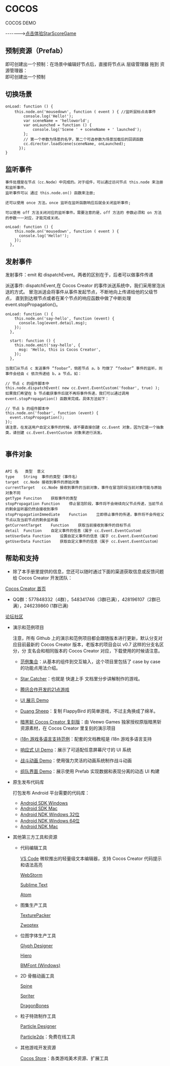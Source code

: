 # COCOS
COCOS DEMO


------->[点击体验StarScoreGame](https://fairyly.github.io/COCOS/start_project/build/web-mobile/index.html)


## 预制资源（Prefab）

  即可创建出一个预制：在场景中编辑好节点后，直接将节点从 层级管理器 拖到 资源管理器：  
  即可创建出一个预制
  


## 切换场景

```
onLoad: function () {
    this.node.on('mousedown', function ( event ) { //监听鼠标点击事件
        console.log('Hello!');
        var sceneName = 'helloworld';
        var onLaunched = function () {
            console.log('Scene ' + sceneName + ' launched');
        };
        // 第一个参数为场景的名字，第二个可选参数为场景加载后的回调函数
        cc.director.loadScene(sceneName, onLaunched);
      });
}
```

## 监听事件

```
事件处理是在节点（cc.Node）中完成的。对于组件，可以通过访问节点 this.node 来注册和监听事件。
监听事件可以 通过 this.node.on() 函数来注册;

还可以使用 once 方法。once 监听在监听函数响应后就会关闭监听事件;

可以使用 off 方法关闭对应的监听事件。需要注意的是，off 方法的 参数必须和 on 方法的参数一一对应，才能完成关闭。

onLoad: function () {
    this.node.on('mousedown', function ( event ) {
      console.log('Hello!');
    });
  },  
```

## 发射事件

发射事件：emit 和 dispatchEvent。两者的区别在于，后者可以做事件传递

派送事件: dispatchEvent,在 Cocos Creator 的事件派送系统中，我们采用冒泡派送的方式。
         冒泡派送会将事件从事件发起节点，不断地向上传递给他的父级节点，
         直到到达根节点或者在某个节点的响应函数中做了中断处理 event.stopPropagation()。

```
onLoad: function () {
    this.node.on('say-hello', function (event) {
      console.log(event.detail.msg);
    });
  },

  start: function () {
    this.node.emit('say-hello', {
      msg: 'Hello, this is Cocos Creator',
    });
  },
  
当我们从节点 c 发送事件 “foobar”，倘若节点 a，b 均做了 “foobar” 事件的监听，则 事件会经由 c 依次传递给 b，a 节点。如：

// 节点 c 的组件脚本中
this.node.dispatchEvent( new cc.Event.EventCustom('foobar', true) );
如果我们希望在 b 节点截获事件后就不再将事件传递，我们可以通过调用 event.stopPropagation() 函数来完成。具体方法如下：

// 节点 b 的组件脚本中
this.node.on('foobar', function (event) {
  event.stopPropagation();
});
请注意，在发送用户自定义事件的时候，请不要直接创建 cc.Event 对象，因为它是一个抽象类，请创建 cc.Event.EventCustom 对象来进行派发。
  
```
## 事件对象

```

API 名	类型	意义
type	String	事件的类型（事件名）
target	cc.Node	接收到事件的原始对象
currentTarget	cc.Node	接收到事件的当前对象，事件在冒泡阶段当前对象可能与原始对象不同
getType	Funciton	获取事件的类型
stopPropagation	Function	停止冒泡阶段，事件将不会继续向父节点传递，当前节点的剩余监听器仍然会接收到事件
stopPropagationImmediate	Function	立即停止事件的传递，事件将不会传给父节点以及当前节点的剩余监听器
getCurrentTarget	Function	获取当前接收到事件的目标节点
detail	Function	自定义事件的信息（属于 cc.Event.EventCustom）
setUserData	Function	设置自定义事件的信息（属于 cc.Event.EventCustom）
getUserData	Function	获取自定义事件的信息（属于 cc.Event.EventCustom）

```

## 帮助和支持

* 除了本手册里提供的信息，您还可以随时通过下面的渠道获取信息或反馈问题给 Cocos Creator 开发团队：

[Cocos Creator 首页](http://www.cocos.com/creator/)

* QQ群：577848332（4群），548341746（3群已满），428196107（2群已满），246239860 (1群已满)

[论坛社区](http://forum.cocos.com/c/Creator)

* 演示和范例项目

  注意，所有 Github 上的演示和范例项目都会跟随版本进行更新，默认分支对应目前最新的 Cocos Creator 版本，老版本的项目会以 v0.7 这样的分支名区分，分   支名会和相同版本的 Cocos Creator 对应，下载使用的时候请注意。

  - [范例集合](https://github.com/cocos-creator/example-cases)：从基本的组件到交互输入，这个项目里包括了 case by case 的功能点用法介绍。
  
  - [Star Catcher](https://github.com/cocos-creator/tutorial-first-game)：也就是 快速上手 文档里分步讲解制作的游戏。
  
  - [腾讯合作开发的21点游戏](https://github.com/cocos-creator/tutorial-blackjack)
  
  - [UI 展示 Demo](https://github.com/cocos-creator/demo-ui)
  
  - [Duang Sheep](https://github.com/cocos-creator/tutorial-duang-sheep)：复制 FlappyBird 的简单游戏，不过主角换成了绵羊。
  - [暗黑斩 Cocos Creator 复刻版](https://github.com/cocos-creator/tutorial-dark-slash)：由 Veewo Games 独家授权原版暗黑斩资源素材，在 Cocos Creator 里复刻的演示项目
  - [i18n 游戏多语言支持范例](https://github.com/nantas/demo-i18n)：配套的文档教程是 i18n 游戏多语言支持
  - [响应式 UI Demo](https://github.com/cocos-creator/demo-responsive-ui)：展示了可适配任意屏幕尺寸的 UI 系统
  - [战斗动画 Demo](https://github.com/cocos-creator/demo-combat-animation)：使用强力灵活的动画系统制作战斗动画
  - [组队界面 Demo](https://github.com/cocos-creator/demo-team-build-ui)：展示使用 Prefab 实现数据和表现分离的动态 UI 构建

* 原生发布代码库

  打包发布 Android 平台需要的代码库：

  - [Android SDK Windows](http://cocostudio.download.appget.cn/android-sdk/android-sdk-win.zip)
  - [Android SDK Mac](http://cocostudio.download.appget.cn/Cocos/CocosStore/android22-sdk-macosx.zip)
  - [Android NDK Windows 32位](http://cocostudio.download.appget.cn/Cocos/CocosStore/android-ndk-r10d-windows-x86.zip)
  - [Android NDK Windows 64位](http://cocostudio.download.appget.cn/Cocos/CocosStore/android-ndk-r10e-Windows.zip)
  - [Android NDK Mac](http://cocostudio.download.appget.cn/Cocos/CocosStore/android-ndk-r10e-macosx.zip)

* 其他第三方工具和资源

  - 代码编辑工具

    [VS Code](https://code.visualstudio.com/) 微软推出的轻量级文本编辑器，支持 Cocos Creator 代码提示和语法高亮
  
    [WebStorm](https://www.jetbrains.com/webstorm/)
  
    [Sublime Text](http://www.sublimetext.com/)
  
    [Atom](https://atom.io/)

  - 图集生产工具

    [TexturePacker](https://www.codeandweb.com/texturepacker)
  
    [Zwoptex](https://zwopple.com/zwoptex/)
  
  - 位图字体生产工具

    [Glyph Designer](https://71squared.com/glyphdesigner)
  
    [Hiero](https://github.com/libgdx/libgdx/wiki/Hiero)
  
    [BMFont (Windows)](http://www.angelcode.com/products/bmfont/)
  
  - 2D 骨骼动画工具

    [Spine](http://esotericsoftware.com/)
  
    [Spriter](http://brashmonkey.com/spriter.htm)
  
    [DragonBones](http://www.angelcode.com/products/bmfont/)
  
  
  - 粒子特效制作工具

    [Particle Designer](http://particledesigner.71squared.com/)
  
    [Particle2dx](http://www.effecthub.com/particle2dx)：免费在线工具
  
  - 其他游戏开发资源

    [Cocos Store](http://store.cocos.com/)：各类游戏美术资源、扩展工具
